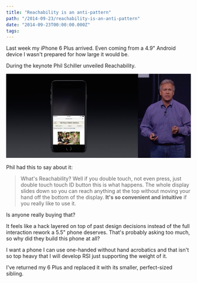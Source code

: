 ```yaml
---
title: "Reachability is an anti-pattern"
path: "/2014-09-23/reachability-is-an-anti-pattern"
date: "2014-09-23T00:00:00.000Z"
tags:
---
```

Last week my iPhone 6 Plus arrived. Even coming from a 4.9" Android device I wasn't prepared for how large it would be.

During the keynote Phil Schiller unveiled Reachability.<!-- more -->

![Phil Schiller demos a dumb idea](./reachability-phil-schiller.jpg)

Phil had this to say about it:

> What's Reachability? Well if you double touch, not even press, just double touch touch ID button this is what happens. The whole display slides down so you can reach anything at the top without moving your hand off the bottom of the display. <strong>It's so convenient and intuitive</strong> if you really like to use it.

Is anyone really buying that?

It feels like a hack layered on top of past design decisions instead of the full interaction rework a 5.5" phone deserves. That's probably asking too much, so why did they build this phone at all?

I want a phone I can use one-handed without hand acrobatics and that isn't so top heavy that I will develop RSI just supporting the weight of it.

I've returned my 6 Plus and replaced it with its smaller, perfect-sized sibling.
